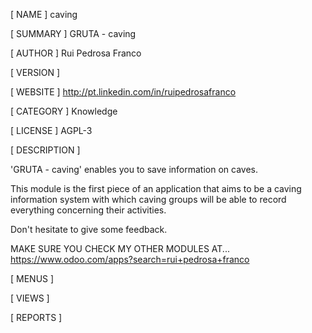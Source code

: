 [ NAME ]
caving


[ SUMMARY ]
GRUTA - caving


[ AUTHOR ]
Rui Pedrosa Franco


[ VERSION ]



[ WEBSITE ]
http://pt.linkedin.com/in/ruipedrosafranco


[ CATEGORY ]
Knowledge


[ LICENSE ]
AGPL-3


[ DESCRIPTION ]

'GRUTA - caving' enables you to save information on caves.

This module is the first piece of an application that aims to be a caving information system with which caving groups will be able to record everything concerning their activities.

Don't hesitate to give some feedback.

MAKE SURE YOU CHECK MY OTHER MODULES AT... https://www.odoo.com/apps?search=rui+pedrosa+franco



[ MENUS ]



[ VIEWS ]



[ REPORTS ]
